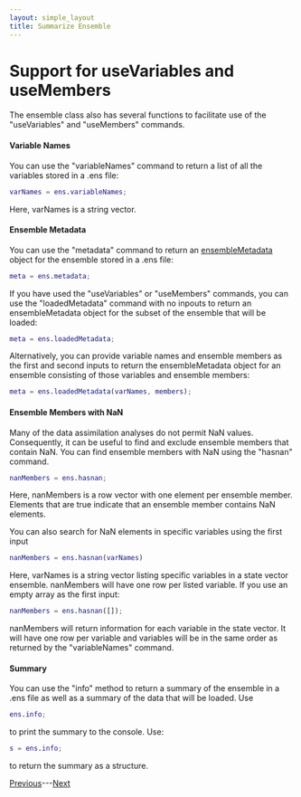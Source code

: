 ```yaml
---
layout: simple_layout
title: Summarize Ensemble
---
```


# Support for useVariables and useMembers

The ensemble class also has several functions to facilitate use of the "useVariables" and "useMembers" commands.

#### Variable Names

You can use the "variableNames" command to return a list of all the variables stored in a .ens file:
```matlab
varNames = ens.variableNames;
```
Here, varNames is a string vector.

#### Ensemble Metadata

You can use the "metadata" command to return an [ensembleMetadata](../ensembleMetadata/welcome) object for the ensemble stored in a .ens file:
```matlab
meta = ens.metadata;
```

If you have used the "useVariables" or "useMembers" commands, you can use the "loadedMetadata" command with no inpouts to return an ensembleMetadata object for the subset of the ensemble that will be loaded:
```matlab
meta = ens.loadedMetadata;
```

Alternatively, you can provide variable names and ensemble members as the first and second inputs to return the ensembleMetadata object for an ensemble consisting of those variables and ensemble members:
```matlab
meta = ens.loadedMetadata(varNames, members);
```

#### Ensemble Members with NaN

Many of the data assimilation analyses do not permit NaN values. Consequently, it can be useful to find and exclude ensemble members that contain NaN. You can find ensemble members with NaN using the "hasnan" command.
```matlab
nanMembers = ens.hasnan;
```
Here, nanMembers is a row vector with one element per ensemble member. Elements that are true indicate that an ensemble member contains NaN elements.

You can also search for NaN elements in specific variables using the first input
```matlab
nanMembers = ens.hasnan(varNames)
```
Here, varNames is a string vector listing specific variables in a state vector ensemble. nanMembers will have one row per listed variable. If you use an empty array as the first input:
```matlab
nanMembers = ens.hasnan([]);
```
nanMembers will return information for each variable in the state vector. It will have one row per variable and variables will be in the same order as returned by the "variableNames" command.

#### Summary

You can use the "info" method to return a summary of the ensemble in a .ens file as well as a summary of the data that will be loaded. Use
```matlab
ens.info;
```
to print the summary to the console. Use:
```matlab
s = ens.info;
```
to return the summary as a structure.

[Previous](subset)---[Next](add)
